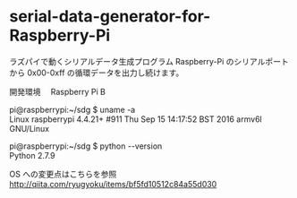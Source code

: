 # serial-data-generator-for-Raspberry-Pi
ラズパイで動くシリアルデータ生成プログラム
Raspberry-Pi のシリアルポートから 0x00-0xff の循環データを出力し続けます。

開発環境　
  Raspberry Pi B
  
  pi@raspberrypi:~/sdg $ uname -a  
  Linux raspberrypi 4.4.21+ #911 Thu Sep 15 14:17:52 BST 2016 armv6l GNU/Linux
  
  pi@raspberrypi:~/sdg $ python --version  
  Python 2.7.9

  OS への変更点はこちらを参照  
  http://qiita.com/ryugyoku/items/bf5fd10512c84a55d030
